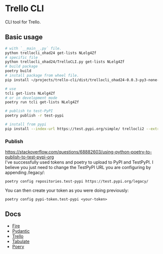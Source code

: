 # Trello CLI

CLI tool for Trello.

## Basic usage

```bash
# with `__main__.py` file.  
python trellocli_ohad24 get-lists NLelg4Zf
# specific file
python trellocli_ohad24/TrelloCLI.py get-lists NLelg4Zf
# build package
poetry build
# install package from wheel file.  
pip install ~/projects/trello-cli/dist/trellocli_ohad24-0.0.3-py3-none-any.whl --upgrade --force-reinstall

# use
tcli get-lists NLelg4Zf
# or in development mode
poetry run tcli get-lists NLelg4Zf

# publish to test-PyPI
poetry publish -r test-pypi

# install from pypi
pip install --index-url https://test.pypi.org/simple/ trellocli2 --extra-index-url https://pypi.org/simple trellocli2
```

### Publish

<https://stackoverflow.com/questions/68882603/using-python-poetry-to-publish-to-test-pypi-org>  
I've successfully used tokens and poetry to upload to PyPI and TestPyPI. I believe you just need to change the TestPyPI URL you are configuring by appending /legacy/:

`poetry config repositories.test-pypi https://test.pypi.org/legacy/`

You can then create your token as you were doing previously:

`poetry config pypi-token.test-pypi <your-token>`

## Docs

- [Fire](https://github.com/google/python-fire/blob/master/docs/guide.md)
- [Pydantic](https://pydantic-docs.helpmanual.io/en/latest/)
- [Trello](https://trello.com/docs/api/reference/)
- [Tabulate](https://github.com/astanin/python-tabulate/blob/master/README.md)
- [Poery](https://python-poetry.org/docs/)
